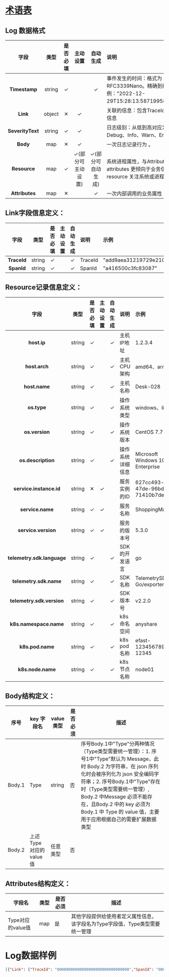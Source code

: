 # [术语表](https://confluence.aishu.cn/pages/viewpage.action?pageId=160886225)
## Log 数据格式
|      **字段**      | **类型** | **是否必填** |  **主动设置**  |  **自动生成**  | **说明**                                                                 |
|:----------------:|:------:|:--------:|:----------:|:----------:|:-----------------------------------------------------------------------|
|  **Timestamp**   | string |    ✓     |            |     ✓      | 事件发生的时间：格式为RFC3339Nano。精确到纳秒。示例："2022-12-29T15:28:13.587199587+08:00"。 |
|     **Link**     | object |    ✕     |     ✓      |            | 关联的信息：包含TraceId、SpanId的信息                                              |
| **SeverityText** | string |    ✓     |     ✓      |            | 日志级别：从低到高对应为Trace、Debug、Info、Warn、Error、Fatal                          |
|     **Body**     |  map   |    ✕     |     ✓      |            | 一次日志记录行为 。                                                             |
|   **Resource**   |  map   |    ✓     | ✓(部分可主动设置) | ✓(部分可自动生成) | 系统进程属性，与Attributes 区别在于attributes 更倾向于业务信息，resource 关注系统或进程上下文。        |
|  **Attributes**  |  map   |    ✕     |            |     ✓      | 一次内部调用的业务属性                                                            |

## Link字段信息定义：

|   **字段**    | **类型** | **是否必填** | **主动设置** | **自动生成** | **说明**  | **示例**                             |
|:-----------:|:------:|:--------:|:--------:|:--------:|:--------|:-----------------------------------|
| **TraceId** | string |    ✓     |          |    ✓     | TraceId | "add9aea31219729e2100cbe05fd24992" |
| **SpanId**  | string |    ✓     |          |    ✓     | SpanId  | "a416500c3fc83087"                 |

## Resource记录信息定义：

|           **字段**           | **类型** | **是否必填** | **主动设置** | **自动生成** | **说明**    | **示例**                               |
|:--------------------------:|:------:|:--------:|:--------:|:--------:|:----------|:-------------------------------------|
|        **host.ip**         | string |    ✓     |          |    ✓     | 主机IP地址    | 1.2.3.4                              |
|       **host.arch**        | string |    ✓     |          |    ✓     | 主机CPU架构   | amd64、arm64                          |
|       **host.name**        | string |    ✓     |          |    ✓     | 主机名称      | Desk-028                             |
|        **os.type**         | string |    ✓     |          |    ✓     | 操作系统类型    | windows、linux                        |
|       **os.version**       | string |    ✓     |          |    ✓     | 操作系统版本    | CentOS 7.7                           |
|     **os.description**     | string |    ✓     |          |    ✓     | 操作系统详细信息  | Microsoft Windows 10 Enterprise      |
|  **service.instance.id**   | string |    ✕     |    ✓     |          | 服务实例的ID   | 627cc493-f310-47de-96bd-71410b7dec09 |
|      **service.name**      | string |    ✓     |    ✓     |          | 服务名称      | ShoppingMart                         |
|    **service.version**     | string |    ✓     |    ✓     |          | 服务的版本号    | 5.3.0                                |
| **telemetry.sdk.language** | string |    ✓     |          |    ✓     | SDK的开发语言  | go                                   |
|   **telemetry.sdk.name**   | string |    ✓     |          |    ✓     | SDK名称     | TelemetrySDK-Go/exporter/ar_log      |
| **telemetry.sdk.version**  | string |    ✓     |          |    ✓     | SDK版本号    | v2.2.0                               |
|   **k8s.namespace.name**   | string |    ✓     |          |    ✓     | k8s 命名空间  | anyshare                             |
|      **k8s.pod.name**      | string |    ✓     |          |    ✓     | k8s pod名称 | efast-123456789-12345                |
|     **k8s.node.name**      | string |    ✓     |          |    ✓     | k8s 节点名称  | node01                               |

## Body结构定义：

| **序号** | **key 字段名**         | **value 类型** | **是否必须** | **描述**                                                                                                                                                                                                                               |
|--------|---------------------|--------------|----------|--------------------------------------------------------------------------------------------------------------------------------------------------------------------------------------------------------------------------------------|
| Body.1 | Type                | string       | 否        | 序号Body.1中"Type"分两种情况（Type类型需要统一管理）：1. 序号1中"Type"默认为 Message，此时 Body.2 为字符串，在 json 序列化时会被序列化为 json 安全编码字符串；2. 序号Body.1中"Type"存在时（Type类型需要统一管理）, Body.2 中Message 必须不能存在，且Body.2 中的 key 必须为 Body.1 中 Type 的 value 值，主要用于应用根据自己的需要扩展数据类型 |
| Body.2 | 上述 Type 对应的 value 值 | 任意类型         | 否        |                                                                                                                                                                                                                                      |

## Attributes结构定义：

| **字段名**       | **类型** | **是否必须** | **描述**                                     |
|---------------|--------|----------|--------------------------------------------|
| Type对应的value值 | map    | 是        | 其他字段提供给使用者定义属性信息，该字段名为Type字段值，Type类型需要统一管理 |

# Log数据样例
```json
[{"Link": {"TraceId": "00000000000000000000000000000000","SpanId": "0000000000000000"},"Timestamp": "2023-07-04T14:09:10.1265718+08:00","SeverityText": "Fatal","Body": {"Message": "This is an fatal message"},"Attributes": {},"Resource": {"host":{"arch":"x86_64","ip":"10.4.34.50","name":"DevDeskV6-029"},"os":{"description":"Microsoft Windows 10 Enterprise","type":"windows","version":"10.0.18363.959 Build 18363.959"},"service":{"instance":{"id":"983d7e1d5e8cda64"},"name":"YourServiceName","version":"2.6.1"},"telemetry":{"sdk":{"language":"go","name":"TelemetrySDK-Go/exporter/ar_log","version":"2.6.1"}}}},{"Link": {"TraceId": "00000000000000000000000000000000","SpanId": "0000000000000000"},"Timestamp": "2023-07-04T14:09:10.1265718+08:00","SeverityText": "Fatal","Body": {"Message": "This is an fatal message"},"Attributes": {},"Resource": {"host":{"arch":"x86_64","ip":"10.4.34.50","name":"DevDeskV6-029"},"os":{"description":"Microsoft Windows 10 Enterprise","type":"windows","version":"10.0.18363.959 Build 18363.959"},"service":{"instance":{"id":"983d7e1d5e8cda64"},"name":"YourServiceName","version":"2.6.1"},"telemetry":{"sdk":{"language":"go","name":"TelemetrySDK-Go/exporter/ar_log","version":"2.6.1"}}}},{"Link": {"TraceId": "00000000000000000000000000000000","SpanId": "0000000000000000"},"Timestamp": "2023-07-04T14:09:10.1265718+08:00","SeverityText": "Error","Body": {"Message": "This is an error message"},"Attributes": {},"Resource": {"host":{"arch":"x86_64","ip":"10.4.34.50","name":"DevDeskV6-029"},"os":{"description":"Microsoft Windows 10 Enterprise","type":"windows","version":"10.0.18363.959 Build 18363.959"},"service":{"instance":{"id":"983d7e1d5e8cda64"},"name":"YourServiceName","version":"2.6.1"},"telemetry":{"sdk":{"language":"go","name":"TelemetrySDK-Go/exporter/ar_log","version":"2.6.1"}}}}]
```